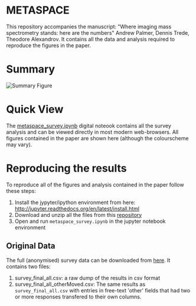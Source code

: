 # METASPACE #
This repository accompanies the manuscript: "Where imaging mass spectrometry stands: here are the numbers" Andrew Palmer, Dennis Trede, Theodore Alexandrov. It contains all the data and analysis required to reproduce the figures in the paper.

# Summary
![Summary Figure](https://github.com/SpatialMetabolomics/metaspace-survey/blob/master/summary_figure.png)

# Quick View #
The  [metaspace_survey.ipynb](https://github.com/SpatialMetabolomics/metaspace-survey/blob/master/metaspace_survey.ipynb) digital noteook contains all the survey analysis and can be viewed directly in most modern web-browsers. All figures contained in the paper are shown here (although the colourscheme may vary).

# Reproducing the results  #
To reproduce all of the figures and analysis contained in the paper follow these steps:

1. Install the jypyter/ipython environment from here: http://jupyter.readthedocs.org/en/latest/install.html
2. Download and unzip all the files from this [repository](https://github.com/SpatialMetabolomics/metaspace-survey/archive/master.zip)
3. Open and run `metaspace_survey.ipynb` in the jupyter notebook environment 

## Original Data ##
The full (anonymised) survey data can be downloaded from [here](https://github.com/SpatialMetabolomics/metaspace-survey/tree/master/data). It contains two files:

1. survey_final_all.csv: a raw dump of the results in csv format
2. survey_final_all_otherMoved.csv: The same results as `survey_final_all.csv` with entries in free-text 'other' fields that had two or more responses transfered to their own columns.
